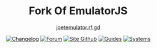 <div align="center">

  # Fork Of EmulatorJS

  [joetemulator.rf.gd](https://joetemulator.rf.gd)

  [![Changelog](https://img.shields.io/badge/Changelog-4CAF50?style=for-the-badge)](https://github.com/joethun/joetemulator/wiki/Changelog)
  [![Forum](https://img.shields.io/badge/Forum-E91E63?style=for-the-badge)](https://github.com/joethun/joetemulator/discussions)
  [![Site Github](https://img.shields.io/badge/Site_Github-000000?style=for-the-badge)](https://github.com/joethun/joetemulator)
  [![Guides](https://img.shields.io/badge/Guides-607D8B?style=for-the-badge)](https://github.com/joethun/joetemulator/wiki/Guides)
  [![Systems](https://img.shields.io/badge/Systems-9C27B0?style=for-the-badge)](https://github.com/joethun/joetemulator/wiki/Supported-Systems)  

</div>
